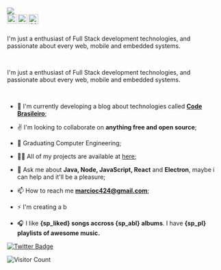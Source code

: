 
<br />
<img align="center" src="https://drive.google.com/uc?export=view&id=1PdS4mNFdhPhAFpk9naSwAyYTbXVNjNQD">

<div align="center">
<a href="https://www.linkedin.com/in/mcosta21/">
  <img align="left" alt="Marcio's LinkedIN" width="22px" src="https://raw.githubusercontent.com/peterthehan/peterthehan/master/assets/linkedin.svg" />
</a>

<a href="https://www.instagram.com/marcio_costa7/">
  <img align="left" alt="Abhishek's Spotify" width="22px" src="https://image.flaticon.com/icons/png/512/174/174855.png" />
</a>

<a href="mailto:marcioc424@gmail.com">
  <img align="left" alt="Marcio's Gmail" height="23px" src="https://img.shields.io/badge/-marcioc424@gmail.com-263238?style=flat-square&labelColor=263238&logo=gmail&logoColor=white&link=mailto:marcioc424@gmail.com" />
</a>

</div>

<br />
<br />

I'm just a enthusiast of Full Stack development technologies, and passionate about every web, mobile and embedded systems. 

<br />

I'm just a enthusiast of Full Stack development technologies, and passionate about every web, mobile and embedded systems. 

<br />

- 🔭 I'm currently developing a blog about technologies called **[Code Brasileiro](https://codebrasileiro.com.br)**;

- ✌️ I'm looking to collaborate on **anything free and open source**;

- 🤖 Graduating Computer Engineering;

- 👨‍💻 All of my projects are available at [here](https://github.com/mcosta21?tab=repositories);

- 💬 Ask me about **Java, Node, JavaScript, React** and **Electron**, maybe i can help and it'll be a pleasure;

- 📫 How to reach me **[marcioc424@gmail.com](mailto:marcioc424@gmail.com)**;

- ⚡ I'm creating a b

- 🎧 I like **{sp_liked} songs accross {sp_abl} albums**. I have **{sp_pl} playlists of awesome music.**

[![Twitter Badge](https://img.shields.io/badge/-@mcosta21-263238?style=flat-square&labelColor=263238&logo=linkedin&logoColor=white&link=https://www.linkedin.com/in/mcosta21/)](https://www.linkedin.com/in/mcosta21/) 

![Visitor Count](https://visitor-badge.glitch.me/badge?page_id=mcosta21.mcosta21)

<!--
**mcosta21/mcosta21** is a ✨ _special_ ✨ repository because its `README.md` (this file) appears on your GitHub profile.

Here are some ideas to get you started:

- 🔭 I’m currently working on ...
- 🌱 I’m currently learning ...
- 👯 I’m looking to collaborate on ...
- 🤔 I’m looking for help with ...
- 💬 Ask me about ...
- 📫 How to reach me: ...
- 😄 Pronouns: ...
- ⚡ Fun fact: ...
-->
